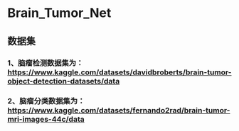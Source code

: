 # Brain_Tumor_Net
## 数据集 
### 1、脑瘤检测数据集为：https://www.kaggle.com/datasets/davidbroberts/brain-tumor-object-detection-datasets/data
### 2、脑瘤分类数据集为：https://www.kaggle.com/datasets/fernando2rad/brain-tumor-mri-images-44c/data
